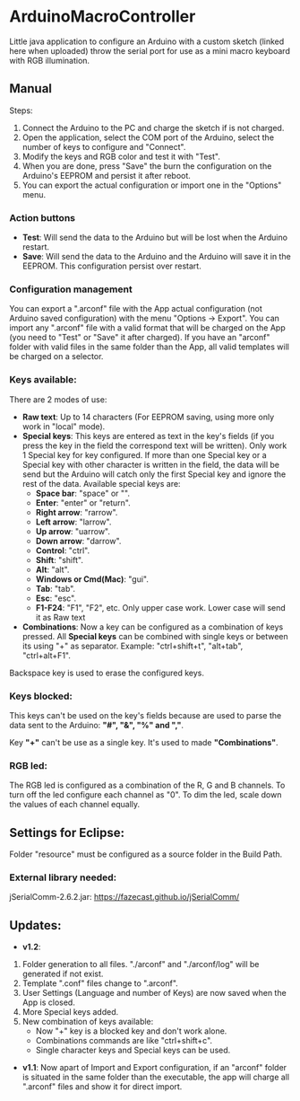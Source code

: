 # ArduinoMacroController

Little java application to configure an Arduino with a custom sketch (linked here when uploaded) throw the serial port for use as a mini macro keyboard with RGB illumination.

## Manual
Steps:
1. Connect the Arduino to the PC and charge the sketch if is not charged.
1. Open the application, select the COM port of the Arduino, select the number of keys to configure and "Connect".
1. Modify the keys and RGB color and test it with "Test".
1. When you are done, press "Save" the burn the configuration on the Arduino's EEPROM and persist it after reboot.
1. You can export the actual configuration or import one in the "Options" menu.

### Action buttons
- **Test**: Will send the data to the Arduino but will be lost when the Arduino restart.
- **Save**: Will send the data to the Arduino and the Arduino will save it in the EEPROM. This configuration persist over restart.

### Configuration management
You can export a ".arconf" file with the App actual configuration (not Arduino saved configuration) with the menu "Options -> Export".
You can import any ".arconf" file with a valid format that will be charged on the App (you need to "Test" or "Save" it after charged).
If you have an "arconf" folder with valid files in the same folder than the App, all valid templates will be charged on a selector.

### Keys available:
There are 2 modes of use:
- **Raw text**: Up to 14 characters (For EEPROM saving, using more only work in "local" mode).
- **Special keys**: This keys are entered as text in the key's fields (if you press the key in the field the correspond text will be written). Only work 1 Special key for key configured. If more than one Special key or a Special key with other character is written in the field, the data will be send but the Arduino will catch only the first Special key and ignore the rest of the data. Available special keys are:
  - **Space bar**: "space" or "".
  - **Enter**: "enter" or "return".
  - **Right arrow**: "rarrow".
  - **Left arrow**: "larrow".
  - **Up arrow**: "uarrow".
  - **Down arrow**: "darrow".
  - **Control**: "ctrl".
  - **Shift**: "shift".
  - **Alt**: "alt".
  - **Windows or Cmd(Mac)**: "gui".
  - **Tab**: "tab".
  - **Esc**: "esc".
  - **F1-F24**: "F1", "F2", etc. Only upper case work. Lower case will send it as Raw text
- **Combinations**: Now a key can be configured as a combination of keys pressed. All **Special keys** can be combined with single keys or between its using "+" as separator. Example: "ctrl+shift+t", "alt+tab", "ctrl+alt+F1".

Backspace key is used to erase the configured keys.  
  
### Keys blocked:
This keys can't be used on the key's fields because are used to parse the data sent to the Arduino: **"#", "&", "%" and ","**.

Key **"+"** can't be use as a single key. It's used to made **"Combinations"**.

### RGB led:
The RGB led is configured as a combination of the R, G and B channels.
To turn off the led configure each channel as "0".
To dim the led, scale down the values of each channel equally.


## Settings for Eclipse:

Folder "resource" must be configured as a source folder in the Build Path.

### External library needed: 

jSerialComm-2.6.2.jar: https://fazecast.github.io/jSerialComm/

## Updates:
- **v1.2**: 
1. Folder generation to all files. "./arconf" and "./arconf/log" will be generated if not exist.
1. Template ".conf" files change to ".arconf".
1. User Settings (Language and number of Keys) are now saved when the App is closed.
1. More Special keys added.
1. New combination of keys available:
	- Now "+" key is a blocked key and don't work alone.
	- Combinations commands are like "ctrl+shift+c".
	- Single character keys and Special keys can be used.
	
- **v1.1**: Now apart of Import and Export configuration, if an "arconf" folder is situated in the same folder than the executable, the app will charge all ".arconf" files and show it for direct import.

